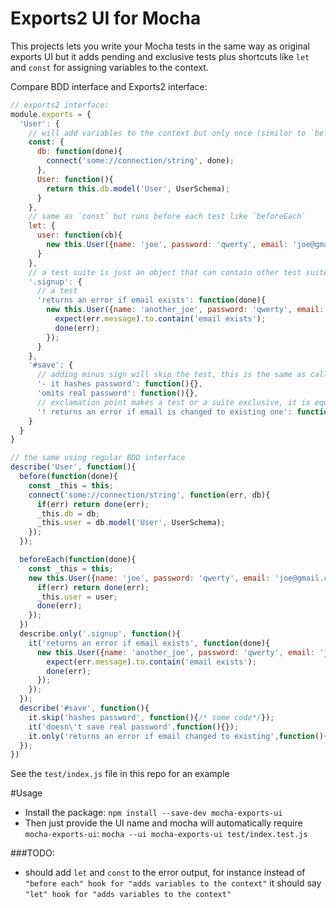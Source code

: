 Exports2 UI for Mocha
=====================

This projects lets you write your Mocha tests in the same way as original exports UI but it adds pending and exclusive tests plus shortcuts like `let` and `const` for assigning variables to the context.

Compare BDD interface and Exports2 interface:

```javascript
// exports2 interface:
module.exports = {
  'User': {
    // will add variables to the context but only once (similar to `beforeAll`)
    const: {
      db: function(done){
        connect('some://connection/string', done);
      },
      User: function(){
        return this.db.model('User', UserSchema);
      }
    },
    // same as `const` but runs before each test like `beforeEach`
    let: {
      user: function(cb){
        new this.User({name: 'joe', password: 'qwerty', email: 'joe@gmail.com'}).save(done);
      }
    },
    // a test suite is just an object that can contain other test suites and tests
    '.signup': {
      // a test
      'returns an error if email exists': function(done){
        new this.User({name: 'another_joe', password: 'qwerty', email: 'joe@gmail.com'}).save(function(err){
          expect(err.message).to.contain('email exists');
          done(err);  
        });
      }
    },
    '#save': {
      // adding minus sign will skip the test, this is the same as calling `it.skip`
      '- it hashes password': function(){},
      'omits real password': function(){},
      // exclamation point makes a test or a suite exclusive, it is equivalent to  `it.only` or `describe.only`
      '! returns an error if email is changed to existing one': function(){}
    }
  }
}

// the same using regular BDD interface
describe('User', function(){
  before(function(done){
    const _this = this;
    connect('some://connection/string', function(err, db){
      if(err) return done(err);
      _this.db = db;
      _this.user = db.model('User', UserSchema);
    });  
  });  

  beforeEach(function(done){
    const _this = this;
    new this.User({name: 'joe', password: 'qwerty', email: 'joe@gmail.com'}).save(function(err, user){
      if(err) return done(err);
      _this.user = user;
      done(err);  
    });
  })
  describe.only('.signup', function(){
    it('returns an error if email exists', function(done){
      new this.User({name: 'another_joe', password: 'qwerty', email: 'joe@gmail.com'}).save(function(err){
        expect(err.message).to.contain('email exists');
        done(err);  
      });
    });
  });
  describe('#save', function(){
    it.skip('hashes password', function(){/* some code*/});
    it('doesn\'t save real password',function(){});
    it.only('returns an error if email changed to existing',function(){})
  });
})
```

See the `test/index.js` file in this repo for an example

#Usage

- Install the package: `npm install --save-dev mocha-exports-ui`
- Then just provide the UI name and mocha will automatically require `mocha-exports-ui`:
`mocha --ui mocha-exports-ui test/index.test.js `

###TODO: 
  - should add `let` and `const` to the error output, for instance instead of `"before each" hook for "adds variables to the context"` it should say `"let" hook for "adds variables to the context"`